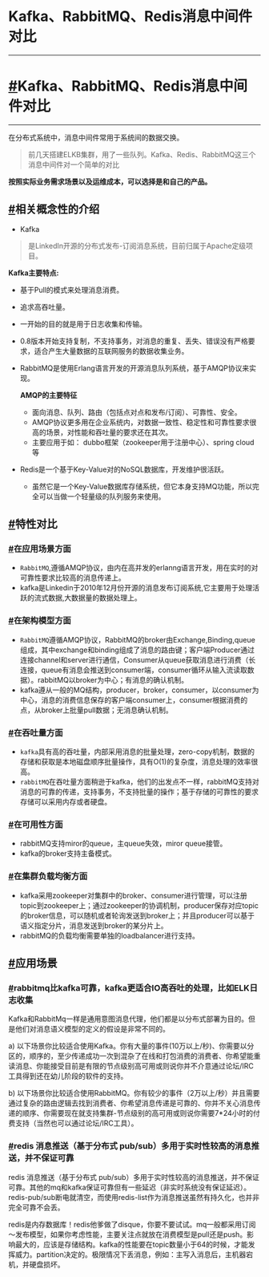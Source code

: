 # Kafka、RabbitMQ、Redis消息中间件对比

------

# [#](http://www.liuwq.com/views/网站架构/消息队列/redis_kafka_rabbitmq.html#kafka、rabbitmq、redis消息中间件对比)Kafka、RabbitMQ、Redis消息中间件对比

------

在分布式系统中，消息中间件常用于系统间的数据交换。

> 前几天搭建ELKB集群，用了一些队列。Kafka、Redis、RabbitMQ这三个消息中间件对一个简单的对比

**按照实际业务需求场景以及运维成本，可以选择是和自己的产品。**

## [#](http://www.liuwq.com/views/网站架构/消息队列/redis_kafka_rabbitmq.html#相关概念性的介绍)相关概念性的介绍

- Kafka

> 是LinkedIn开源的分布式发布-订阅消息系统，目前归属于Apache定级项目。

**Kafka主要特点:**

- 基于Pull的模式来处理消息消费。

- 追求高吞吐量。

- 一开始的目的就是用于日志收集和传输。

- 0.8版本开始支持复制，不支持事务，对消息的重复、丢失、错误没有严格要求，适合产生大量数据的互联网服务的数据收集业务。

- RabbitMQ是使用Erlang语言开发的开源消息队列系统，基于AMQP协议来实现。

     **AMQP的主要特征**

    - 面向消息、队列、路由（包括点对点和发布/订阅）、可靠性、安全。
    - AMQP协议更多用在企业系统内，对数据一致性、稳定性和可靠性要求很高的场景，对性能和吞吐量的要求还在其次。
    - 主要应用于如： dubbo框架（zookeeper用于注册中心）、spring cloud等

- Redis是一个基于Key-Value对的NoSQL数据库，开发维护很活跃。

    - 虽然它是一个Key-Value数据库存储系统，但它本身支持MQ功能，所以完全可以当做一个轻量级的队列服务来使用。

## [#](http://www.liuwq.com/views/网站架构/消息队列/redis_kafka_rabbitmq.html#特性对比)特性对比

### [#](http://www.liuwq.com/views/网站架构/消息队列/redis_kafka_rabbitmq.html#在应用场景方面)在应用场景方面

- `RabbitMQ`,遵循AMQP协议，由内在高并发的erlanng语言开发，用在实时的对可靠性要求比较高的消息传递上。
- kafka是Linkedin于2010年12月份开源的消息发布订阅系统,它主要用于处理活跃的流式数据,大数据量的数据处理上。

### [#](http://www.liuwq.com/views/网站架构/消息队列/redis_kafka_rabbitmq.html#在架构模型方面)在架构模型方面

- `RabbitMQ`遵循AMQP协议，RabbitMQ的broker由Exchange,Binding,queue组成，其中exchange和binding组成了消息的路由键；客户端Producer通过连接channel和server进行通信，Consumer从queue获取消息进行消费（长连接，queue有消息会推送到consumer端，consumer循环从输入流读取数据）。rabbitMQ以broker为中心；有消息的确认机制。
- kafka遵从一般的MQ结构，producer，broker，consumer，以consumer为中心，消息的消费信息保存的客户端consumer上，consumer根据消费的点，从broker上批量pull数据；无消息确认机制。

### [#](http://www.liuwq.com/views/网站架构/消息队列/redis_kafka_rabbitmq.html#在吞吐量方面)在吞吐量方面

- `kafka`具有高的吞吐量，内部采用消息的批量处理，zero-copy机制，数据的存储和获取是本地磁盘顺序批量操作，具有O(1)的复杂度，消息处理的效率很高。
- `rabbitMQ`在吞吐量方面稍逊于kafka，他们的出发点不一样，rabbitMQ支持对消息的可靠的传递，支持事务，不支持批量的操作；基于存储的可靠性的要求存储可以采用内存或者硬盘。

### [#](http://www.liuwq.com/views/网站架构/消息队列/redis_kafka_rabbitmq.html#在可用性方面)在可用性方面

- rabbitMQ支持miror的queue，主queue失效，miror queue接管。
- kafka的broker支持主备模式。

### [#](http://www.liuwq.com/views/网站架构/消息队列/redis_kafka_rabbitmq.html#在集群负载均衡方面)在集群负载均衡方面

- kafka采用zookeeper对集群中的broker、consumer进行管理，可以注册topic到zookeeper上；通过zookeeper的协调机制，producer保存对应topic的broker信息，可以随机或者轮询发送到broker上；并且producer可以基于语义指定分片，消息发送到broker的某分片上。
- rabbitMQ的负载均衡需要单独的loadbalancer进行支持。

## [#](http://www.liuwq.com/views/网站架构/消息队列/redis_kafka_rabbitmq.html#应用场景)应用场景

### [#](http://www.liuwq.com/views/网站架构/消息队列/redis_kafka_rabbitmq.html#rabbitmq比kafka可靠，kafka更适合io高吞吐的处理，比如elk日志收集)rabbitmq比kafka可靠，kafka更适合IO高吞吐的处理，比如ELK日志收集

Kafka和RabbitMq一样是通用意图消息代理，他们都是以分布式部署为目的。但是他们对消息语义模型的定义的假设是非常不同的。

a) 以下场景你比较适合使用Kafka。你有大量的事件(10万以上/秒)、你需要以分区的，顺序的，至少传递成功一次到混杂了在线和打包消费的消费者、你希望能重读消息、你能接受目前是有限的节点级别高可用或则说你并不介意通过论坛/IRC工具得到还在幼儿阶段的软件的支持。

b) 以下场景你比较适合使用RabbitMQ。你有较少的事件（2万以上/秒）并且需要通过复杂的路由逻辑去找到消费者、你希望消息传递是可靠的、你并不关心消息传递的顺序、你需要现在就支持集群-节点级别的高可用或则说你需要7*24小时的付费支持（当然也可以通过论坛/IRC工具）。

### [#](http://www.liuwq.com/views/网站架构/消息队列/redis_kafka_rabbitmq.html#redis-消息推送（基于分布式-pub-sub）多用于实时性较高的消息推送，并不保证可靠)redis 消息推送（基于分布式 pub/sub）多用于实时性较高的消息推送，并不保证可靠

redis 消息推送（基于分布式 pub/sub）多用于实时性较高的消息推送，并不保证可靠。其他的mq和kafka保证可靠但有一些延迟（非实时系统没有保证延迟）。redis-pub/sub断电就清空，而使用redis-list作为消息推送虽然有持久化，也并非完全可靠不会丢。

redis是内存数据库！redis他爹做了disque，你要不要试试。mq一般都采用订阅～发布模型，如果你考虑性能，主要关注点就放在消费模型是pull还是push。影响最大的，应该是存储结构。kafka的性能要在topic数量小于64的时候，才能发挥威力。partition决定的。极限情况下丢消息，例如：主写入消息后，主机器宕机，并硬盘损坏。
